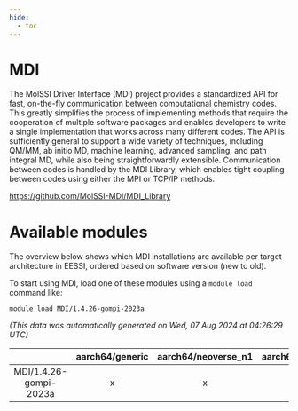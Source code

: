 ```yaml
---
hide:
  - toc
---
```


MDI
===


The MolSSI Driver Interface (MDI) project provides a standardized API for fast, on-the-fly communication between computational chemistry codes. This greatly simplifies the process of implementing methods that require the cooperation of multiple software packages and enables developers to write a single implementation that works across many different codes. The API is sufficiently general to support a wide variety of techniques, including QM/MM, ab initio MD, machine learning, advanced sampling, and path integral MD, while also being straightforwardly extensible. Communication between codes is handled by the MDI Library, which enables tight coupling between codes using either the MPI or TCP/IP methods.

https://github.com/MolSSI-MDI/MDI_Library
# Available modules


The overview below shows which MDI installations are available per target architecture in EESSI, ordered based on software version (new to old).

To start using MDI, load one of these modules using a `module load` command like:

```shell
module load MDI/1.4.26-gompi-2023a
```

*(This data was automatically generated on Wed, 07 Aug 2024 at 04:26:29 UTC)*  

| |aarch64/generic|aarch64/neoverse_n1|aarch64/neoverse_v1|x86_64/generic|x86_64/amd/zen2|x86_64/amd/zen3|x86_64/amd/zen4|x86_64/intel/haswell|x86_64/intel/skylake_avx512|
| :---: | :---: | :---: | :---: | :---: | :---: | :---: | :---: | :---: | :---: |
|MDI/1.4.26-gompi-2023a|x|x|x|x|x|x|-|x|x|
